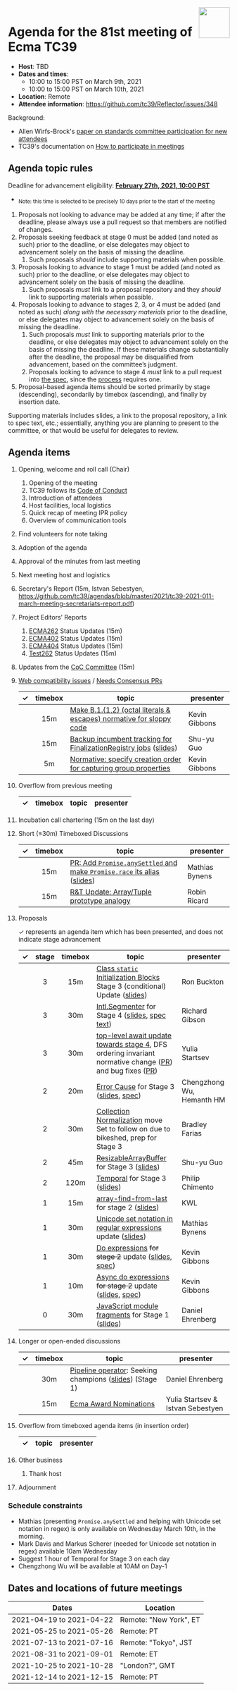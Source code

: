 
<img src="../images/Ecma_RVB-003.jpg" align="right" height="70" alt="" />

# Agenda for the 81st meeting of Ecma TC39

- **Host**: TBD
- **Dates and times**:
  - 10:00 to 15:00 PST on March 9th, 2021
  - 10:00 to 15:00 PST on March 10th, 2021
- **Location**: Remote
- **Attendee information**: https://github.com/tc39/Reflector/issues/348

Background:
- Allen Wirfs-Brock's [paper on standards committee participation for new attendees](http://wirfs-brock.com/allen/files/papers/standpats-asianplop2016.pdf)
- TC39's documentation on [How to participate in meetings](https://github.com/tc39/how-we-work/blob/master/how-to-participate-in-meetings.md)

## Agenda topic rules

Deadline for advancement eligibility: [**February 27th, 2021, 10:00 PST**](https://www.timeanddate.com/countdown/generic?p0=1440&iso=20210227T09&msg=TC39%20Submission%20%20%20%20%20deadline)
  - <sub>Note: this time is selected to be precisely 10 days prior to the start of the meeting</sub>

1. Proposals not looking to advance may be added at any time; if after the deadline, please always use a pull request so that members are notified of changes.
1. Proposals seeking feedback at stage 0 must be added (and noted as such) prior to the deadline, or else delegates may object to advancement solely on the basis of missing the deadline.
    1. Such proposals *should* include supporting materials when possible.
1. Proposals looking to advance to stage 1 must be added (and noted as such) prior to the deadline, or else delegates may object to advancement solely on the basis of missing the deadline.
    1. Such proposals *must* link to a proposal repository and they *should* link to supporting materials when possible.
1. Proposals looking to advance to stages 2, 3, or 4 must be added (and noted as such) *along with the necessary materials* prior to the deadline, or else delegates may object to advancement solely on the basis of missing the deadline.
    1. Such proposals *must* link to supporting materials prior to the deadline, or else delegates may object to advancement solely on the basis of missing the deadline. If these materials change substantially after the deadline, the proposal may be disqualified from advancement, based on the committee’s judgment.
    1. Proposals looking to advance to stage 4 *must* link to a pull request into [the spec](https://github.com/tc39/ecma262), since the [process](https://tc39.github.io/process-document/) requires one.
1. Proposal-based agenda items should be sorted primarily by stage (descending), secondarily by timebox (ascending), and finally by insertion date.

Supporting materials includes slides, a link to the proposal repository, a link to spec text, etc.; essentially, anything you are planning to present to the committee, or that would be useful for delegates to review.

## Agenda items

1. Opening, welcome and roll call (Chair)
    1. Opening of the meeting
    1. TC39 follows its [Code of Conduct](https://tc39.github.io/code-of-conduct/)
    1. Introduction of attendees
    1. Host facilities, local logistics
    1. Quick recap of meeting IPR policy
    1. Overview of communication tools
1. Find volunteers for note taking
1. Adoption of the agenda
1. Approval of the minutes from last meeting
1. Next meeting host and logistics
1. Secretary's Report (15m, Istvan Sebestyen, https://github.com/tc39/agendas/blob/master/2021/tc39-2021-011-march-meeting-secretariats-report.pdf)
1. Project Editors’ Reports
    1. [ECMA262](https://github.com/tc39/ecma262) Status Updates (15m)
    1. [ECMA402](https://github.com/tc39/ecma402) Status Updates (15m)
    1. [ECMA404](https://www.ecma-international.org/publications/standards/Ecma-404.htm) Status Updates (15m)
    1. [Test262](https://github.com/tc39/test262) Status Updates (15m)
1. Updates from the [CoC Committee](https://tc39.es/code-of-conduct/#code-of-conduct-committee) (15m)
1. [Web compatibility issues](https://github.com/tc39/ecma262/issues?utf8=✓&q=is%3Aopen+label%3A%22web+reality%22+is%3Aissue) / [Needs Consensus PRs](https://github.com/tc39/ecma262/pulls?q=is%3Apr+is%3Aopen+label%3A%22needs+consensus%22)

    | ✓ | timebox | topic | presenter |
    |:-:|:-------:|-------|-----------|
    |   | 15m     | [Make B.1.{1,2} (octal literals & escapes) normative for sloppy code](https://github.com/tc39/ecma262/pull/1867) | Kevin Gibbons |
    |   | 15m     | [Backup incumbent tracking for FinalizationRegistry jobs](https://github.com/tc39/ecma262/pull/2316) ([slides](https://docs.google.com/presentation/d/1w8b_kPc5UccV4Y_k3WEsSnQLMoHWDqMdkhQ2MIJ-OBk/edit?usp=sharing)) | Shu-yu Guo |
    |   | 5m      | [Normative: specify creation order for capturing group properties](https://github.com/tc39/ecma262/pull/2329) | Kevin Gibbons |

1. Overflow from previous meeting

    | ✓ | timebox | topic | presenter |
    |:-:|:-------:|-------|-----------|

1. Incubation call chartering (15m on the last day)

1. Short (&le;30m) Timeboxed Discussions

    | ✓ | timebox | topic | presenter |
    |:-:|:-------:|-------|-----------|
    |   | 15m     | [PR: Add `Promise.anySettled` and make `Promise.race` its alias](https://github.com/tc39/ecma262/pull/2226) ([slides](https://docs.google.com/presentation/d/1oZbRMtnZW78wFUjSY8HXxgsEqeUiXC-2IB2NA_fMV9I/edit)) | Mathias Bynens |
    |   | 15m     | [R&T Update: Array/Tuple prototype analogy](https://docs.google.com/presentation/d/15ggPmSVt-cI9asKaoolZkvjvV62Xh3I9LSD7R5nXQ8A/edit?usp=sharing) | Robin Ricard |

1. Proposals

    ✓ represents an agenda item which has been presented, and does not indicate stage advancement

    | ✓ | stage | timebox | topic | presenter |
    |:-:|:-----:|:-------:|-------|-----------|
    |   | 3     | 15m     | [Class `static` Initialization Blocks](https://github.com/tc39/proposal-class-static-block) Stage 3 (conditional) Update ([slides](https://1drv.ms/p/s!AjgWTO11Fk-TkfhG_gVnKlNwMT-MyA?e=owLLRf)) | Ron Buckton |
    |   | 3     | 30m     | [Intl.Segmenter](https://github.com/tc39/proposal-intl-segmenter) for Stage 4 ([slides](https://docs.google.com/presentation/d/1tkyQVE3o5qpbbJ39RidyZiy-r179RXraOKDeWLB5RB8/edit?usp=sharing), [spec text](https://tc39.es/proposal-intl-segmenter/)) | Richard Gibson |
    |   | 3     | 30m     | [top-level await update towards stage 4](https://github.com/tc39/proposal-top-level-await), DFS ordering invariant normative change ([PR](https://github.com/tc39/proposal-top-level-await/pull/159)) and bug fixes ([PR](https://github.com/tc39/proposal-top-level-await/pull/161)) | Yulia Startsev |
    |   | 2     | 20m     | [Error Cause](https://github.com/tc39/proposal-error-cause) for Stage 3 ([slides](https://docs.google.com/presentation/d/14jChOoeAuC2V7nVkfoRS_SqsOSgjazUi6uX_vO02yLk/edit#slide=id.gc6f90357f_0_0), [spec](https://tc39.es/proposal-error-cause/))| Chengzhong Wu, Hemanth HM |
    |   | 2     | 30m     | [Collection Normalization](https://github.com/tc39/proposal-collection-normalization) move Set to follow on due to bikeshed, prep for Stage 3 | Bradley Farias |
    |   | 2     | 45m     | [ResizableArrayBuffer](https://github.com/tc39/proposal-resizablearraybuffer) for Stage 3 ([slides](https://docs.google.com/presentation/d/1bpXftITzcZQpqBqtVGFiwgWL7WAqEo4ru4GwZaWYzcM/edit?usp=sharing)) | Shu-yu Guo |
    |   | 2     | 120m    | [Temporal](https://github.com/tc39/proposal-temporal) for Stage 3 ([slides](https://ptomato.github.io/temporal-slides-in-progress/)) | Philip Chimento |
    |   | 1     | 15m     | [array-find-from-last](https://github.com/tc39-transfer/proposal-array-find-from-last) for stage 2 ([slides](https://drive.google.com/file/d/1rhER8TZ5GsHDzl8nLvo8qSIQCUXPw3AQ/view?usp=sharing)) | KWL |
    |   | 1     | 30m     | [Unicode set notation in regular expressions](https://github.com/tc39/proposal-regexp-set-notation) update ([slides](https://docs.google.com/presentation/d/1dWEHdfSsWPwoln5RD2dwnBomIIytX20UFzYSnmRsIPY/edit)) | Mathias Bynens |
    |   | 1     | 30m     | [Do expressions](https://github.com/tc39/proposal-do-expressions/) ~~for stage 2~~ update ([slides](https://docs.google.com/presentation/d/1GXk1UwhaXijT0Rcn3_I4HmVGsdxM9cpYqcRvVjdzIoA/), [spec](https://tc39.es/proposal-do-expressions/)) | Kevin Gibbons |
    |   | 1     | 10m     | [Async do expressions](https://github.com/tc39/proposal-async-do-expressions/) ~~for stage 2~~ update ([slides](https://docs.google.com/presentation/d/1hblummbrbRcQM8YL59701Q55obHZHC3IHSdKt2MIGtM/), [spec](https://tc39.es/proposal-async-do-expressions/)) | Kevin Gibbons |
    |   | 0     | 30m     | [JavaScript module fragments](https://github.com/littledan/proposal-module-fragments) for Stage 1 ([slides](https://docs.google.com/presentation/d/1ndOzG8VcwBIENxBeEfUkJFZLIBxix8RdxT8ReUuCPWE/edit#slide=id.p)) | Daniel Ehrenberg |

1. Longer or open-ended discussions

    | ✓ | timebox | topic | presenter |
    |:-:|:-------:|-------|-----------|
    |   | 30m     | [Pipeline operator](https://github.com/tc39/proposal-pipeline-operator/): Seeking champions ([slides](https://docs.google.com/presentation/d/1for4EIeuVpYUxnmwIwUuAmHhZAYOOVwlcKXAnZxhh4Q/edit#slide=id.p)) (Stage 1) | Daniel Ehrenberg
    |   | 15m     | [Ecma Award Nominations](https://docs.google.com/presentation/d/1uwBpXKUaZPor14taHnguP29ur6q1gmshho6IHcGbF8w/edit#slide=id.p) | Yulia Startsev & Istvan Sebestyen |

1. Overflow from timeboxed agenda items (in insertion order)

    | ✓ | topic | presenter |
    |:-:|-------|-----------|

1. Other business
    1. Thank host
1. Adjournment

### Schedule constraints

- Mathias (presenting `Promise.anySettled` and helping with Unicode set notation in regex) is only available on Wednesday March 10th, in the morning.
- Mark Davis and Markus Scherer (needed for Unicode set notation in regex) available 10am Wednesday
- Suggest 1 hour of Temporal for Stage 3 on each day
- Chengzhong Wu will be available at 10AM on Day-1

## Dates and locations of future meetings

| Dates                    | Location                       |
|--------------------------|--------------------------------|
| 2021-04-19 to 2021-04-22 | Remote: "New York", ET         |
| 2021-05-25 to 2021-05-26 | Remote: PT                     |
| 2021-07-13 to 2021-07-16 | Remote: "Tokyo", JST           |
| 2021-08-31 to 2021-09-01 | Remote: ET                     |
| 2021-10-25 to 2021-10-28 | "London?", GMT                 |
| 2021-12-14 to 2021-12-15 | Remote: PT                     |
